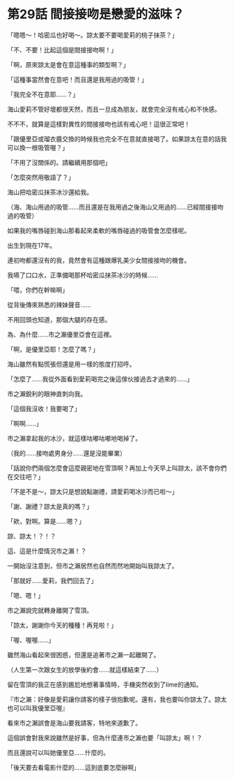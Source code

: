 # 第29話 間接接吻是戀愛的滋味？

「嗯嗯～！哈密瓜也好喝～。諒太要不要喝愛莉的桃子抹茶？」

「不、不要！比起這個是間接接吻啊！」

「啊，原來諒太是會在意這種事的類型啊？」

「這種事當然會在意吧！而且還是我用過的吸管！」

「我完全不在意耶......？」

海山愛莉不管好壞都很天然，而且一旦成為朋友，就會完全沒有戒心和不快感。

不不不，就算是這樣對異性的間接接吻也該有戒心吧！這很正常吧！

「跟優里亞或瑠衣醬交換的時候我也完全不在意就直接喝了。如果諒太在意的話我可以換一根吸管喔？」

「不用了沒關係的。請繼續用那個吧」

「怎麼突然用敬語了？」

海山把哈密瓜抹茶冰沙還給我。

（海、海山用過的吸管......而且還是在我用過之後海山又用過的......已經間接接吻過的吸管）

如果我的嘴唇碰到海山那看起來柔軟的嘴唇碰過的吸管會怎麼樣呢。

出生到現在17年。

連初吻都還沒有的我，竟然會有這種跟爆乳美少女間接接吻的機會。

我嚥了口口水，正準備喝那杯哈密瓜抹茶冰沙的時候......

「喂，你們在幹嘛啊」

從背後傳來熟悉的辣妹聲音......

不用回頭也知道，那個大腿的存在感。

為、為什麼......市之瀨優里亞會在這裡。

「啊，是優里亞耶！怎麼了嗎？」

海山雖然有點慌張但還是用一樣的態度打招呼。

「怎麼了......我從外面看到愛莉喝完之後這傢伙接過去才過來的......」

市之瀨銳利的眼神直刺向我。

「這個我沒收！我要喝了」

「啊啊......」

市之瀨拿起我的冰沙，就這樣咕嘟咕嘟地喝掉了。

（我的......接吻處男身分......還是沒能畢業）

「話說你們兩個怎麼會這麼親密地在雪頂啊？再加上今天早上叫諒太，該不會你們在交往吧？」

「不是不是～，諒太只是想說點謝禮，請愛莉喝冰沙而已啦～」

「謝、謝禮？諒太是真的嗎？」

「欸，對啊。算是......嗯？」

諒、諒太！？！？

這、這是什麼情況市之瀨！？

一開始沒注意到，但市之瀨居然也自然而然地開始叫我諒太了。

「那就好......愛莉，我們回去了」

「嗯、嗯！」

市之瀨說完就轉身離開了雪頂。

「諒太，謝謝你今天的種種！再見啦！」

「喔、喔喔......」

雖然海山看起來很困惑，但還是追著市之瀨一起離開了。

（人生第一次跟女生的放學後約會......就這樣結束了......）

留在雪頂的我正在感到尷尬地想著事情時，手機突然收到了lime的通知。

『市之瀨：好像是愛莉讓你請客的樣子很抱歉呢。還有，我也要叫你諒太了。諒太也可以叫我優里亞喔』

看來市之瀨誤會是海山要我請客，特地來道歉了。

這個誤會對我來說雖然是好事，但為什麼連市之瀨也要「叫諒太」啊！？

而且還說可以叫她優里亞......什麼的。

「後天要去看電影什麼的......這到底要怎麼辦啊」